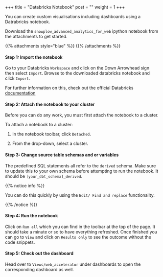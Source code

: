 +++
title = "Databricks Notebook"
post = ""
weight = 1
+++

You can create custom visualisations including dashboards using a Datrabricks notebook.

Download the `snowplow_advanced_analytics_for_web` ipython notebook from the attachments to get started.

{{% attachments style="blue" %}}
{{% /attachments %}}


#### **Step 1:** Import the notebook
Go to your Databricks `Workspace` and click on the Down Arrowhead sign then select `Import`.
Browse to the downloaded databricks notebook and click `Import`.

For further information on this, check out the official Databricks [documentation](https://docs.databricks.com/notebooks/notebooks-manage.html)

#### **Step 2:** Attach the notebook to your cluster
Before you can do any work, you must first attach the notebook to a cluster.

To attach a notebook to a cluster:

1. In the notebook toolbar, click `Detached`.

2. From the drop-down, select a cluster.

#### **Step 3:** Change source table schemas and or variables
The predefined SQL statements all refer to the `derived` schema. Make sure to update this to your own schema before attempting to run the notebook. It should be `[your_dbt_schema]_derived`.

{{% notice info %}}

You can do this quickly by using the `Edit/ Find and replace` functionality.

{{% /notice %}}

#### **Step 4:** Run the notebook
Click on `Run all` which you can find in the toolbar at the top of the page. It should take a minute or so to have everything refreshed. Once finished you can go to `View` and click on `Results only` to see the outcome without the code snippets.

#### **Step 5:** Check out the dashboard
Head over to `Views/web_accelerator` under dashboards to open the corresponding dashboard as well.
